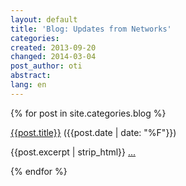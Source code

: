 ```yaml
---
layout: default
title: 'Blog: Updates from Networks'
categories: 
created: 2013-09-20
changed: 2014-03-04
post_author: oti
abstract: 
lang: en
---
```


{% for post in site.categories.blog %}
<div class="section">
<a href="{{site.baseurl}}/{{post.url}}">{{post.title}}</a> ({{post.date | date: "%F"}})
<p>{{post.excerpt | strip_html}} <a href="{{site.baseurl}}/{{post.url}}">...</a></p>
</div>
{% endfor %}